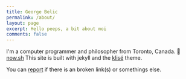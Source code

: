 ```yaml
---
title: George Belic
permalink: /about/
layout: page
excerpt: Hello peeps, a bit about moi
comments: false
---
```


I'm a computer programmer and philosopher from Toronto, Canada. 🎒  [now.sh](http://now.sh) This site is built with jekyll and the <a href="https://github.com/piharpi/jekyll-klise" target="_blank" rel="noopener">klisé</a> theme.

You can [report](http://github.com/piharpi/jekyll-klise/issues/new) if there is an broken link(s) or somethings else.


